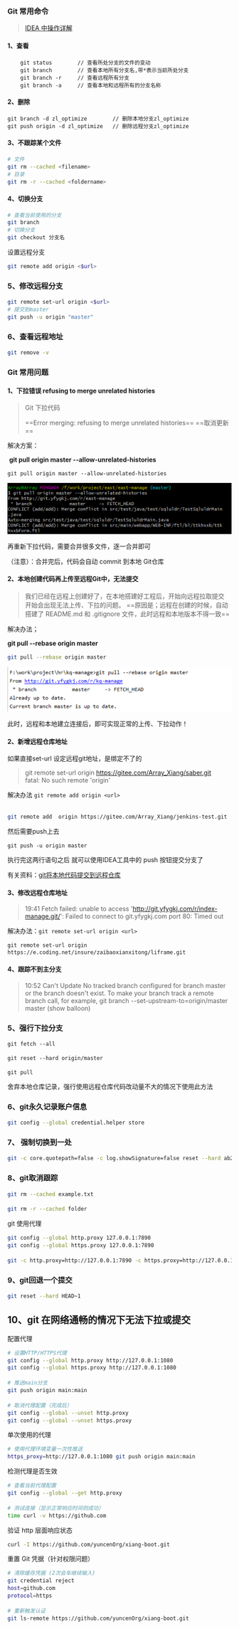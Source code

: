 ### Git 常用命令

> [IDEA 中操作详解](https://www.yuque.com/geren-t8lyq/ncgl94/wff74bltu8i9rxko)



#### 1、查看

```
    git status        // 查看所处分支的文件的变动
    git branch        // 查看本地所有分支名,带*表示当前所处分支
    git branch -r     // 查看远程所有分支
    git branch -a     // 查看本地和远程所有的分支名称
```

#### 2、删除

```
git branch -d zl_optimize        // 删除本地分支zl_optimize   
git push origin -d zl_optimize   // 删除远程分支zl_optimize 
```

#### 3、不跟踪某个文件

```sh
# 文件
git rm --cached <filename>
# 目录
git rm -r --cached <foldername>
```

#### 4、切换分支

```sh
# 查看当前使用的分支
git branch
# 切换分支
git checkout 分支名
```

设置远程分支

```sh
git remote add origin <$url>
```
### 5、修改远程分支

```sh
git remote set-url origin <$url>
# 提交到master
git push -u origin "master"
```

### 6、查看远程地址

```sh
git remove -v
```






### Git 常用问题



#### 1、下拉错误  refusing to merge unrelated histories

> Git 下拉代码
>
> ==Error merging: refusing to merge unrelated histories==
> ==取消更新==

解决方案：

​	**git pull origin master --allow-unrelated-histories**

```
git pull origin master --allow-unrelated-histories
```



![image-20210109121503916](images/image-20210109121503916.png)

再重新下拉代码，需要合并很多文件，逐一合并即可

（注意）：合并完后，代码会自动 commit 到本地 Git仓库





#### 2、本地创建代码再上传至远程Git中，无法提交

>我们已经在远程上创建好了，在本地搭建好工程后，开始向远程拉取提交
>开始会出现无法上传、下拉的问题。
>==原因是；远程在创建的时候，自动搭建了 README.md  和  .gitignore 文件，此时远程和本地版本不得一致==

解决办法；

**git pull --rebase origin master**

```sh
git pull --rebase origin master
```

![image-20210204134513066](images/image-20210204134513066.png)

此时，远程和本地建立连接后，即可实现正常的上传、下拉动作！





#### 2、新增远程仓库地址

如果直接set-url 设定远程git地址，是绑定不了的

> git remote set-url origin https://gitee.com/Array_Xiang/saber.git        
> fatal: No such remote 'origin'

解决办法 `git remote add origin <url>`


```sh

git remote add  origin https://gitee.com/Array_Xiang/jenkins-test.git

```

然后需要push上去

```
git push -u origin master
```

执行完这两行语句之后 就可以使用IDEA工具中的 push 按钮提交分支了

有关资料：[git将本地代码提交到远程仓库](https://blog.csdn.net/weixin_40098405/article/details/103327945)



#### 3、修改远程仓库地址

> 19:41	Fetch failed: unable to access 'http://git.yfygkj.com/r/index-manage.git/': Failed to connect to git.yfygkj.com port 80: Timed out

解决办法：`git remote set-url origin <url>`

```
git remote set-url origin https://e.coding.net/insure/zaibaoxianxitong/liframe.git
```



#### 4、跟踪不到主分支

>10:52	Can't Update
>		No tracked branch configured for branch master or the branch doesn't exist.
>		To make your branch track a remote branch call, for example,
>		git branch --set-upstream-to=origin/master master (show balloon)





### 5、强行下拉分支

```
git fetch --all

git reset --hard origin/master

git pull
```

舍弃本地仓库记录，强行使用远程仓库代码改动量不大的情况下使用此方法



### 6、git永久记录账户信息

```sh
git config --global credential.helper store
```



### 7、 强制切换到一处

```sh
git -c core.quotepath=false -c log.showSignature=false reset --hard ab27fe3aa84e5d1d4764dbab52ebe487322315a3
```


### 8、git取消跟踪

```sh
git rm --cached example.txt

git rm -r --cached folder
```





git 使用代理

```sh
git config --global http.proxy 127.0.0.1:7890
git config --global https.proxy 127.0.0.1:7890

git -c http.proxy=http://127.0.0.1:7890 -c https.proxy=http://127.0.0.1:7890 push origin master
```





### 9、git回退一个提交

```sh
git reset --hard HEAD~1
```



## 10、git 在网络通畅的情况下无法下拉或提交

配置代理
```sh
# 设置HTTP/HTTPS代理
git config --global http.proxy http://127.0.0.1:1080
git config --global https.proxy http://127.0.0.1:1080

# 推送main分支
git push origin main:main

# 取消代理配置（完成后）
git config --global --unset http.proxy
git config --global --unset https.proxy
```

单次使用的代理
```sh
# 使用代理环境变量一次性推送
https_proxy=http://127.0.0.1:1080 git push origin main:main
```

检测代理是否生效

```sh
# 查看当前代理配置
git config --global --get http.proxy

# 测试连接（显示正常响应时间则成功）
time curl -v https://github.com
```

验证 http 层面响应状态
```sh
curl -I https://github.com/yuncenOrg/xiang-boot.git
```

重置 Git 凭据（针对权限问题）
```sh
# 清除缓存凭据 (2次会车继续输入)
git credential reject
host=github.com
protocol=https

# 重新触发认证
git ls-remote https://github.com/yuncenOrg/xiang-boot.git
```

